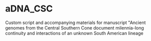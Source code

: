 # aDNA_CSC
Custom script and accompanying materials for manuscript "Ancient genomes from the Central Southern Cone document milennia-long continuity and interactions of an unknown South American lineage
